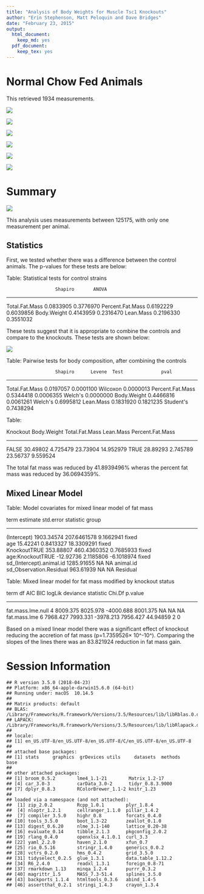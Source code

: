 ```yaml
---
title: "Analysis of Body Weights for Muscle Tsc1 Knockouts"
author: "Erin Stephenson, Matt Peloquin and Dave Bridges"
date: "February 23, 2015"
output:
  html_document:
    keep_md: yes
  pdf_document:
    keep_tex: yes
---
```





# Normal Chow Fed Animals



This retrieved 1934 measurements.

![](figures/scatterplot-Body-weight-1.png)<!-- -->

![](figures/scatterplot-body-weight-weekly-1.png)<!-- -->

![](figures/scatterplot-lean-mass-1.png)<!-- -->

![](figures/scatterplot-fat-mass-1.png)<!-- -->

![](figures/scatterplot-fat-mass-weekly-1.png)<!-- -->

![](figures/scatterplot-lean-mass-weekly-1.png)<!-- -->

# Summary

![](figures/summary-1.png)<!-- -->

This analysis uses measurements between 125175, with only one measurement per animal.

## Statistics

First, we tested whether there was a difference between the control animals.  The p-values for these tests are below:


Table: Statistical tests for control strains

                      Shapiro       ANOVA
-----------------  ----------  ----------
Total.Fat.Mass      0.0833905   0.3776970
Percent.Fat.Mass    0.6192229   0.6039856
Body.Weight         0.4143959   0.2316470
Lean.Mass           0.2196330   0.3551032

These tests suggest that it is appropriate to combine the controls and compare to the knockouts.  These tests are shown below:

![](figures/ko-statistics-1.png)<!-- -->

Table: Pairwise tests for body composition, after combining the controls

                      Shapiro      Levene  Test              pval
-----------------  ----------  ----------  ----------  ----------
Total.Fat.Mass      0.0197057   0.0001100  Wilcoxon     0.0000013
Percent.Fat.Mass    0.5344418   0.0006355  Welch's      0.0000000
Body.Weight         0.4466816   0.0061261  Welch's      0.6995812
Lean.Mass           0.1831920   0.1821235  Student's    0.7438294



Table: 

Knockout    Body.Weight   Total.Fat.Mass   Lean.Mass   Percent.Fat.Mass
---------  ------------  ---------------  ----------  -----------------
FALSE          30.49802         4.725479    23.73904          14.952979
TRUE           28.89293         2.745789    23.56737           9.559524

The total fat mass was reduced by 41.8939496% wheras the percent fat mass was reduced by 36.0694359%.

## Mixed Linear Model


Table: Model covariates for mixed linear model of fat mass

term                          estimate     std.error    statistic  group     
-------------------------  -----------  ------------  -----------  ----------
(Intercept)                 1903.34574   207.6461578    9.1662941  fixed     
age                           15.42241     0.8413327   18.3309291  fixed     
KnockoutTRUE                 353.88807   460.4360352    0.7685933  fixed     
age:KnockoutTRUE             -12.92736     2.1185806   -6.1018974  fixed     
sd_(Intercept).animal.id    1285.91655            NA           NA  animal.id 
sd_Observation.Residual      963.61939            NA           NA  Residual  



Table: Mixed linear model for fat mass modified by knockout status

term                 df        AIC        BIC      logLik   deviance   statistic   Chi.Df   p.value
------------------  ---  ---------  ---------  ----------  ---------  ----------  -------  --------
fat.mass.lme.null     4   8009.375   8025.978   -4000.688   8001.375          NA       NA        NA
fat.mass.lme          6   7968.427   7993.331   -3978.213   7956.427    44.94859        2         0

Based on a mixed linear model there was a significant effect of knockout reducing the accretion of fat mass (p=1.7359526&times; 10^-10^).  Comparing the slopes of the lines there was an 83.821924 reduction in fat mass gain.

# Session Information

```
## R version 3.5.0 (2018-04-23)
## Platform: x86_64-apple-darwin15.6.0 (64-bit)
## Running under: macOS  10.14.5
## 
## Matrix products: default
## BLAS: /Library/Frameworks/R.framework/Versions/3.5/Resources/lib/libRblas.0.dylib
## LAPACK: /Library/Frameworks/R.framework/Versions/3.5/Resources/lib/libRlapack.dylib
## 
## locale:
## [1] en_US.UTF-8/en_US.UTF-8/en_US.UTF-8/C/en_US.UTF-8/en_US.UTF-8
## 
## attached base packages:
## [1] stats     graphics  grDevices utils     datasets  methods   base     
## 
## other attached packages:
## [1] broom_0.5.2        lme4_1.1-21        Matrix_1.2-17     
## [4] car_3.0-3          carData_3.0-2      tidyr_0.8.3.9000  
## [7] dplyr_0.8.3        RColorBrewer_1.1-2 knitr_1.23        
## 
## loaded via a namespace (and not attached):
##  [1] zip_2.0.2         Rcpp_1.0.1        plyr_1.8.4       
##  [4] nloptr_1.2.1      cellranger_1.1.0  pillar_1.4.2     
##  [7] compiler_3.5.0    highr_0.8         forcats_0.4.0    
## [10] tools_3.5.0       boot_1.3-22       zeallot_0.1.0    
## [13] digest_0.6.20     nlme_3.1-140      lattice_0.20-38  
## [16] evaluate_0.14     tibble_2.1.3      pkgconfig_2.0.2  
## [19] rlang_0.4.0       openxlsx_4.1.0.1  curl_3.3         
## [22] yaml_2.2.0        haven_2.1.0       xfun_0.7         
## [25] rio_0.5.16        stringr_1.4.0     generics_0.0.2   
## [28] vctrs_0.2.0       hms_0.4.2         grid_3.5.0       
## [31] tidyselect_0.2.5  glue_1.3.1        data.table_1.12.2
## [34] R6_2.4.0          readxl_1.3.1      foreign_0.8-71   
## [37] rmarkdown_1.13    minqa_1.2.4       purrr_0.3.2      
## [40] magrittr_1.5      MASS_7.3-51.4     splines_3.5.0    
## [43] backports_1.1.4   htmltools_0.3.6   abind_1.4-5      
## [46] assertthat_0.2.1  stringi_1.4.3     crayon_1.3.4
```
